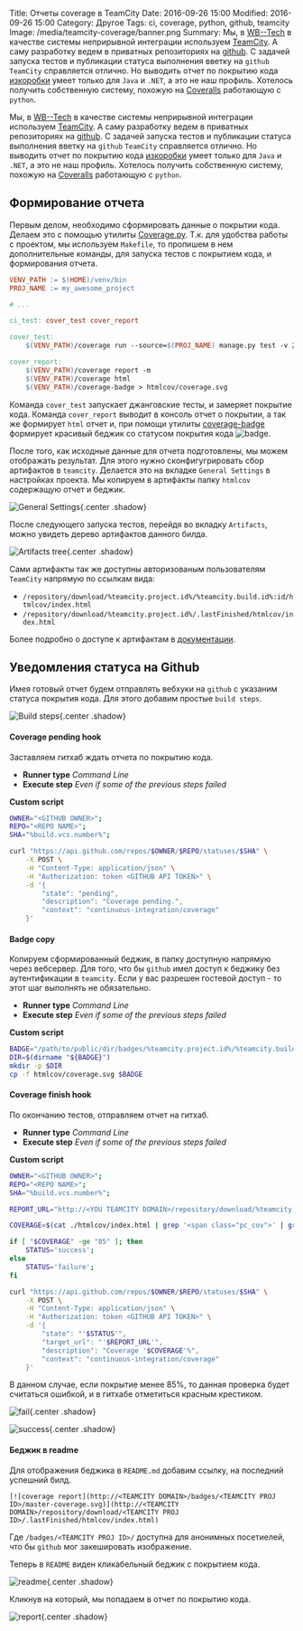 Title: Отчеты coverage в TeamCity
Date: 2016-09-26 15:00
Modified: 2016-09-26 15:00
Category: Другое
Tags: ci, coverage, python, github, teamcity
Image: /media/teamcity-coverage/banner.png
Summary:
    Мы, в [WB--Tech](http://wbtech.pro/) в качестве системы неприрывной
    интеграции используем [TeamCity](https://www.jetbrains.com/teamcity/).
    А саму разработку ведем в приватных репозиториях
    на [github](https://github.com/). С задачей запуска тестов и публикации
    статуса выполнения вветку на `github` `TeamCity` справляется отлично. Но
    выводить отчет по покрытию кода
    [изкоробки](https://confluence.jetbrains.com/display/TCD9/Code+Coverage)
    умеет только для `Java` и `.NET`, а это не наш профиль.
    Хотелось получить собственную систему, похожую на
    [Coveralls](https://coveralls.io/github/Samael500) работающую с `python`.

Мы, в [WB--Tech](http://wbtech.pro/) в качестве системы неприрывной
интеграции используем [TeamCity](https://www.jetbrains.com/teamcity/).
А саму разработку ведем в приватных репозиториях
на [github](https://github.com/). С задачей запуска тестов и публикации
статуса выполнения вветку на `github` `TeamCity` справляется отлично. Но
выводить отчет по покрытию кода
[изкоробки](https://confluence.jetbrains.com/display/TCD9/Code+Coverage)
умеет только для `Java` и `.NET`, а это не наш профиль.
Хотелось получить собственную систему, похожую на
[Coveralls](https://coveralls.io/github/Samael500) работающую с `python`.

## Формирование отчета

Первым делом, необходимо сформировать данные о покрытии кода. Делаем это
с помощью утилиты [Coverage.py](https://coverage.readthedocs.io/).
Т.к. для удобства работы с проектом, мы используем `Makefile`,
то пропишем в нем дополнительные команды, для запуска тестов с покрытием кода,
и формирования отчета.


```Makefile
VENV_PATH := $(HOME)/venv/bin
PROJ_NAME := my_awesome_project

# ...

ci_test: cover_test cover_report

cover_test:
    $(VENV_PATH)/coverage run --source=$(PROJ_NAME) manage.py test -v 2 --noinput

cover_report:
    $(VENV_PATH)/coverage report -m
    $(VENV_PATH)/coverage html
    $(VENV_PATH)/coverage-badge > htmlcov/coverage.svg
```

Команда `cover_test` запускает джанговские тесты, и замеряет покрытие кода.
Команда `cover_report` выводит в консоль отчет о покрытии, а так же формирует
`html` отчет и, при помощи утилиты
[coverage-badge](https://github.com/dbrgn/coverage-badge) формирует красивый
беджик со статусом покрытия кода ![badge](/media/teamcity-coverage/badge.svg).

После того, как исходные данные для отчета подготовлены, мы можем отображать
результат. Для этого нужно сконфигугрировать сбор артифактов в `teamcity`.
Делается это на вкладке `General Settings` в настройках проекта. Мы копируем в
артифакты папку `htmlcov` содержащую отчет и беджик.

![General Settings](/media/teamcity-coverage/artifacts.png){.center .shadow}

После следующего запуска тестов, перейдя во вкладку `Artifacts`, можно увидеть
дерево артифактов данного билда.

![Artifacts tree](/media/teamcity-coverage/artifacts_tree.png){.center .shadow}

Сами артифакты так же доступны авторизованым пользователям `TeamCity`
напрямую по ссылкам вида:

- `/repository/download/%teamcity.project.id%/%teamcity.build.id%:id/htmlcov/index.html`
- `/repository/download/%teamcity.project.id%/.lastFinished/htmlcov/index.html`

Более подробно о доступе к артифактам в [документации](https://confluence.jetbrains.com/display/TCD9/Patterns+For+Accessing+Build+Artifacts).

## Уведомления статуса на Github

Имея готовый отчет будем отправлять вебхуки на `github` с указаним статуса
покрытия кода. Для этого добавим простые `build steps`.

![Build steps](/media/teamcity-coverage/build_steps.png){.center .shadow}

#### Coverage pending hook

Заставляем гитхаб ждать отчета по покрытию кода.

- **Runner type** _Command Line_
- **Execute step** _Even if some of the previous steps failed_

**Custom script**
```bash
OWNER="<GITHUB OWNER>";
REPO="<REPO NAME>";
SHA="%build.vcs.number%";

curl "https://api.github.com/repos/$OWNER/$REPO/statuses/$SHA" \
    -X POST \
    -H "Content-Type: application/json" \
    -H "Authorization: token <GITHUB API TOKEN>" \
    -d '{
        "state": "pending",
        "description": "Coverage pending.",
        "context": "continuous-integration/coverage"
    }'
```

#### Badge copy

Копируем сформированный беджик, в папку доступную напрямую через вебсервер.
Для того, что бы `github` имел доступ к беджику без аутентификации в `teamcity`.
Если у вас разрешен гостевой доступ - то этот шаг выполнять не обязательно.

- **Runner type** _Command Line_
- **Execute step** _Even if some of the previous steps failed_

**Custom script**
```bash
BADGE="/path/to/public/dir/badges/%teamcity.project.id%/%teamcity.build.branch%-coverage.svg"
DIR=$(dirname "${BADGE}")
mkdir -p $DIR
cp -f htmlcov/coverage.svg $BADGE
```

#### Coverage finish hook

По окончанию тестов, отправляем отчет на гитхаб.

- **Runner type** _Command Line_
- **Execute step** _Even if some of the previous steps failed_

**Custom script**
```bash
OWNER="<GITHUB OWNER>";
REPO="<REPO NAME>";
SHA="%build.vcs.number%";

REPORT_URL="http://<YOU TEAMCITY DOMAIN>/repository/download/%teamcity.project.id%/%teamcity.build.id%:id/htmlcov/index.html";

COVERAGE=$(cat ./htmlcov/index.html | grep '<span class="pc_cov">' | grep -o '[0-9]\+');

if [ "$COVERAGE" -ge "85" ]; then
    STATUS='success';
else
    STATUS='failure';
fi

curl "https://api.github.com/repos/$OWNER/$REPO/statuses/$SHA" \
    -X POST \
    -H "Content-Type: application/json" \
    -H "Authorization: token <GITHUB API TOKEN>" \
    -d '{
        "state": "'$STATUS'",
        "target_url": "'$REPORT_URL'",
        "description": "Coverage '$COVERAGE'%",
        "context": "continuous-integration/coverage"
    }'
```

В данном случае, если покрытие менее 85%, то данная проверка будет считаться
ошибкой, и в гитхабе отметиться красным крестиком.

![fail](/media/teamcity-coverage/coverage_fail.png){.center .shadow}

![success](/media/teamcity-coverage/coverage_success.png){.center .shadow}

#### Беджик в readme

Для отображения беджика в `README.md` добавим ссылку, на последний успешний билд.

```shell
[![coverage report](http://<TEAMCITY DOMAIN>/badges/<TEAMCITY PROJ ID>/master-coverage.svg)](http://<TEAMCITY DOMAIN>/repository/download/<TEAMCITY PROJ ID>/.lastFinished/htmlcov/index.html)
```

Где `/badges/<TEAMCITY PROJ ID>/` доступна для анонимных посетиелей, что бы `github` мог закешировать изображение.

Теперь в `README` виден кликабельный беджик с покрытием кода.

![readme](/media/teamcity-coverage/readme.md.png){.center .shadow}

Кликнув на который, мы попадаем в отчет по покрытию кода.

![report](/media/teamcity-coverage/report.png){.center .shadow}
